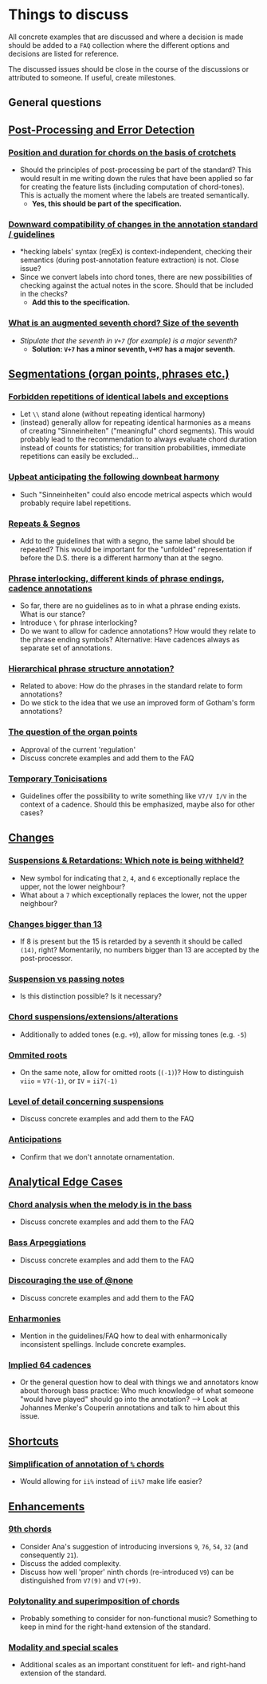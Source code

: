 # Things to discuss

All concrete examples that are discussed and where a decision is made should be added to a `FAQ` collection where the different options and decisions are listed for reference.

The discussed issues should be close in the course of the discussions or attributed to someone. If useful, create milestones.



## General questions

## [Post-Processing and Error Detection](https://github.com/DCMLab/standards/labels/post-processing)

### [Position and duration for chords on the basis of crotchets](https://github.com/DCMLab/standards/issues/21)

* Should the principles of post-processing be part of the standard? This would result in me writing down the rules that have been applied so far for creating the feature lists (including computation of chord-tones). This is actually the moment where the labels are treated semantically.
  * **Yes, this should be part of the specification.**

### [Downward compatibility of changes in the annotation standard / guidelines](https://github.com/DCMLab/standards/issues/8)

* *hecking labels' syntax (regEx) is context-independent, checking their semantics (during post-annotation feature extraction) is not. Close issue?
* Since we convert labels into chord tones, there are new possibilities of checking against the actual notes in the score. Should that be included in the checks?
  * **Add this to the specification.**

### [What is an augmented seventh chord? Size of the seventh](https://github.com/DCMLab/standards/issues/24)

* *Stipulate that the seventh in `V+7` (for example) is a major seventh?*
  * **Solution: `V+7` has a minor seventh, `V+M7` has a major seventh.**



## [Segmentations (organ points, phrases etc.)](https://github.com/DCMLab/standards/labels/segmentations)

### [Forbidden repetitions of identical labels and exceptions](https://github.com/DCMLab/standards/issues/3)

* Let `\\` stand alone (without repeating identical harmony)
* (instead) generally allow for repeating identical harmonies as a means of creating "Sinneinheiten" ("meaningful" chord segments). This would probably lead to the recommendation to always evaluate chord duration instead of counts for statistics; for transition probabilities, immediate repetitions can easily be excluded...

### [Upbeat anticipating the following downbeat harmony](https://github.com/DCMLab/standards/issues/28)

* Such "Sinneinheiten" could also encode metrical aspects which would probably require label repetitions.

### [Repeats & Segnos](https://github.com/DCMLab/standards/issues/22)

* Add to the guidelines that with a segno, the same label should be repeated? This would be important for the "unfolded" representation if before the D.S. there is a different harmony than at the segno.

### [Phrase interlocking, different kinds of phrase endings, cadence annotations](https://github.com/DCMLab/standards/issues/12)

* So far, there are no guidelines as to in what a phrase ending exists. What is our stance?
* Introduce `\` for phrase interlocking?
* Do we want to allow for cadence annotations? How would they relate to the phrase ending symbols? Alternative: Have cadences always as separate set of annotations.

### [Hierarchical phrase structure annotation?](https://github.com/DCMLab/standards/issues/13)

* Related to above: How do the phrases in the standard relate to form annotations?
* Do we stick to the idea that we use an improved form of Gotham's form annotations?

### [The question of the organ points](https://github.com/DCMLab/standards/issues/6)

* Approval of the current 'regulation'
* Discuss concrete examples and add them to the FAQ

### [Temporary Tonicisations](https://github.com/DCMLab/standards/issues/17)

* Guidelines offer the possibility to write something like `V7/V I/V` in the context of a cadence. Should this be emphasized, maybe also for other cases?



## [Changes](https://github.com/DCMLab/standards/labels/%27changes%27%20feature)

### [Suspensions & Retardations: Which note is being withheld?](https://github.com/DCMLab/standards/issues/4)

* New symbol for indicating that `2`, `4`, and `6` exceptionally replace the upper, not the lower neighbour?
* What about a `7` which exceptionally replaces the lower, not the upper neighbour?

### [Changes bigger than 13](https://github.com/DCMLab/standards/issues/27)

* If 8 is present but the 15 is retarded by a seventh it should be called `(14)`, right? Momentarily, no numbers bigger than 13 are accepted by the post-processor.

### [Suspension vs passing notes](https://github.com/DCMLab/standards/issues/9)

* Is this distinction possible? Is it necessary?

### [Chord suspensions/extensions/alterations](https://github.com/DCMLab/standards/issues/10)

* Additionally to added tones (e.g. `+9`), allow for missing tones (e.g. `-5`)

### [Ommited roots](https://github.com/DCMLab/standards/issues/14)

* On the same note, allow for omitted roots (`(-1)`)? How to distinguish `viio` = `V7(-1)`, or `IV` = `ii7(-1)`

### [Level of detail concerning suspensions](https://github.com/DCMLab/standards/issues/5)

* Discuss concrete examples and add them to the FAQ

### [Anticipations](https://github.com/DCMLab/standards/issues/26)

* Confirm that we don't annotate ornamentation.



## [Analytical Edge Cases](https://github.com/DCMLab/standards/labels/analytical%20edge%20cases)

### [Chord analysis when the melody is in the bass](https://github.com/DCMLab/standards/issues/11)

* Discuss concrete examples and add them to the FAQ

### [Bass Arpeggiations](https://github.com/DCMLab/standards/issues/29)

* Discuss concrete examples and add them to the FAQ

### [Discouraging the use of @none](https://github.com/DCMLab/standards/issues/23)

* Discuss concrete examples and add them to the FAQ

### [Enharmonies](https://github.com/DCMLab/standards/issues/25)

* Mention in the guidelines/FAQ how to deal with enharmonically inconsistent spellings. Include concrete examples.

### [Implied 64 cadences](https://github.com/DCMLab/standards/issues/30)

* Or the general question how to deal with things we and annotators know about thorough bass practice: Who much knowledge of what someone "would have played" should go into the annotation? --> Look at Johannes Menke's Couperin annotations and talk to him about this issue.



## [Shortcuts](https://github.com/DCMLab/standards/labels/shortcuts)

### [Simplification of annotation of `%` chords](https://github.com/DCMLab/standards/issues/15)

* Would allowing for `ii%` instead of `ii%7` make life easier?



## [Enhancements](https://github.com/DCMLab/standards/labels/enhancement)

### [9th chords](https://github.com/DCMLab/standards/issues/16)

* Consider Ana's suggestion of introducing inversions `9`, `76`, `54`, `32` (and consequently `21`).
* Discuss the added complexity.
* Discuss how well 'proper' ninth chords (re-introduced `V9`) can be distinguished from `V7(9)` and `V7(+9)`.

### [Polytonality and superimposition of chords](https://github.com/DCMLab/standards/issues/31)

* Probably something to consider for non-functional music? Something to keep in mind for the right-hand extension of the standard.

### [Modality and special scales](https://github.com/DCMLab/standards/issues/32)

* Additional scales as an important constituent for left- and right-hand extension of the standard.
